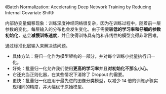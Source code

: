 《Batch Normalization: Accelerating Deep Network Training by Reducing Internal Covariate Shift》

内部协变量偏移现象：训练深度神经网络很复杂，因为在训练过程中，随着前一层参数的变化，每层输入的分布也会发生变化。由于需要**较低的学习率和仔细的参数初始化**，这会**减慢训练速度**，并且使得训练具有饱和非线性的模型变得非常困难。

通过标准化层输入来解决该问题。
- 具体方法：将归一化作为模型架构的一部分，并对每个训练小批量执行归一化。
- 好处：批量归一化允许我们使用**更高的学习率**并且**对初始化不那么小心**。
- 它还充当正则化器，在某些情况下消除了 Dropout 的需要。
- 更快：批量归一化应用于最先进的图像分类模型，以减少 14 倍的训练步骤实现相同的精度，并大幅优于原始模型。